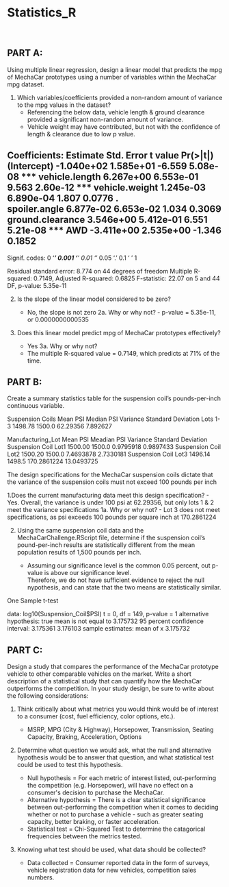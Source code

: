# Statistics_R

&nbsp;&nbsp;&nbsp;&nbsp;&nbsp;&nbsp;

## PART A:

  Using multiple linear regression, design a linear model that predicts the mpg of 
  MechaCar prototypes using a number of variables within the MechaCar mpg dataset. 

  1.  Which variables/coefficients provided a non-random amount of variance to the mpg values in the dataset?
        - Referencing the below data, vehicle length & ground clearance provided a significant non-random amount of variance.
        - Vehicle weight may have contributed, but not with the confidence of length & clearance due to low p value.

Coefficients:
                   Estimate Std. Error t value Pr(>|t|)    
(Intercept)      -1.040e+02  1.585e+01  -6.559 5.08e-08 ***
vehicle.length    6.267e+00  6.553e-01   9.563 2.60e-12 ***
vehicle.weight    1.245e-03  6.890e-04   1.807   0.0776 .  
spoiler.angle     6.877e-02  6.653e-02   1.034   0.3069    
ground.clearance  3.546e+00  5.412e-01   6.551 5.21e-08 ***
AWD              -3.411e+00  2.535e+00  -1.346   0.1852    
---
Signif. codes:  0 ‘***’ 0.001 ‘**’ 0.01 ‘*’ 0.05 ‘.’ 0.1 ‘ ’ 1

Residual standard error: 8.774 on 44 degrees of freedom
Multiple R-squared:  0.7149,	Adjusted R-squared:  0.6825 
F-statistic: 22.07 on 5 and 44 DF,  p-value: 5.35e-11

  2. Is the slope of the linear model considered to be zero? 
       - No, the slope is not zero
          2a. Why or why not?
              - p-value = 5.35e-11, or 0.0000000000535

  3. Does this linear model predict mpg of MechaCar prototypes effectively?
       - Yes
    3a. Why or why not?
        - The multiple R-squared value = 0.7149, which predicts at 71% of the time.

## PART B:

  Create a summary statistics table for the suspension coil’s pounds-per-inch continuous variable.
  
Suspension Coils      Mean PSI    Median PSI    Variance    Standard Deviation
Lots 1-3              1498.78     1500.0        62.29356    7.892627

Manufacturing_Lot     Mean PSI    Meadian PSI   Variance    Standard Deviation
Suspension Coil Lot1  1500.00     1500.0        0.9795918   0.9897433
Suspension Coil Lot2  1500.20     1500.0        7.4693878   2.7330181
Suspension Coil Lot3  1496.14     1498.5        170.2861224	13.0493725


  The design specifications for the MechaCar suspension coils dictate that the variance of the suspension coils 
  must not exceed 100 pounds per inch
  
  1.Does the current manufacturing data meet this design specification? 
      - Yes. Overall, the variance is under 100 psi at 62.29356, but only lots 1 & 2 meet the variance specifications
    1a. Why or why not?
        - Lot 3 does not meet specifications, as psi exceeds 100 pounds per square inch at 170.2861224
  
  2. Using the same suspension coil data and the MechaCarChallenge.RScript file, determine if the suspension coil’s 
        pound-per-inch results are statistically different from the mean population results of 1,500 pounds per inch.
  
      - Assuming our significance level is the common 0.05 percent, out p-value is above our significance level.  
        Therefore, we do not have sufficient evidence to reject the null nypothesis, and can state that the two 
        means are statistically similar.
      
One Sample t-test

data:  log10(Suspension_Coil$PSI)
t = 0, df = 149, p-value = 1
alternative hypothesis: true mean is not equal to 3.175732
95 percent confidence interval:
 3.175361 3.176103
sample estimates:
mean of x 
 3.175732 
 

## PART C:

  Design a study that compares the performance of the MechaCar prototype vehicle to other comparable vehicles on the market. 
  Write a short description of a statistical study that can quantify how the MechaCar outperforms the competition. 
  In your study design, be sure to write about the following considerations:

  1. Think critically about what metrics you would think would be of interest to a consumer (cost, fuel efficiency, color options, etc.).
       - MSRP, MPG (City & Highway), Horsepower, Transmission, Seating Capacity, Braking, Acceleration, Options
    
  2. Determine what question we would ask, what the null and alternative hypothesis would be to answer that question, 
       and what statistical test could be used to test this hypothesis.
       - Null hypothesis = For each metric of interest listed, out-performing the competition (e.g. Horsepower), will have no effect on a
         consumer's decision to purchase the MechaCar.
       - Alternative hypothesis = There is a clear statistical significance between out-performing the competition when it comes to deciding
         whether or not to purchase a vehicle - such as greater seating capacity, better braking, or faster acceleration.
       - Statistical test = Chi-Squared Test to determine the catagorical frequencies between the metrics tested.
        
  3. Knowing what test should be used, what data should be collected?
       - Data collected = Consumer reported data in the form of surveys, vehicle registration data for new vehicles, competition sales numbers.
 
